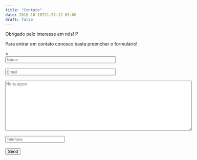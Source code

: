 ```yaml
---
title: "Contato"
date: 2018-10-18T21:57:12-03:00
draft: false
---
```

Obrigado pelo interesse em nós! P

Para entrar em contato conosco basta preencher o formulário! 

<form name="contact" method="POST" netlify>>
  <div>
  <input type="nome" name="nome" placeholder="Nome" size="40">
  <br>
  <br>
  <input type="email" name="email" placeholder="Email" size="40">
  <br>
  <br>
  <textarea name="message" placeholder="Mensagem" cols="70" rows=10></textarea>
  <br>
  <br>
  <input type="telefone" name="telefone" placeholder="Telefone" size="20">
  <br>
  <br>
  <button type="submit">Send</button>
  </div>

</form>


